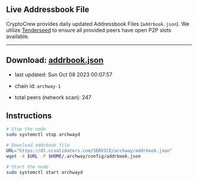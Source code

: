 ## Live Addressbook File

CryptoCrew provides daily updated Addressbook Files (`addrbook.json`). We utilize [Tenderseed](https://github.com/binaryholdings/tenderseed) to ensure all provided peers have open P2P slots available.

---
**Download: [addrbook.json](https://dl.ccvalidators.com/SERVICE/archway/addrbook.json)**
---

- last updated: Sun Oct 08 2023 00:07:57
- chain id: `archway-1`

- total peers (network scan): 247

## Instructions
```sh
# Stop the node
sudo systemctl stop archwayd

# Download addrbook file
URL="https://dl.ccvalidators.com/SERVICE/archway/addrbook.json"
wget -4 $URL -P $HOME/.archway/config/addrbook.json

# Start the node
sudo systemctl start archwayd
```
